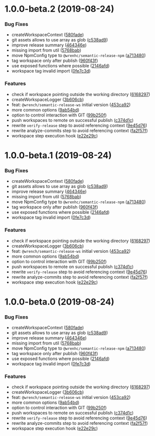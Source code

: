 # 1.0.0-beta.2 (2019-08-24)


### Bug Fixes

* createWorkspaceContext ([580fade](https://github.com/gavar/wrench/commit/580fade))
* git assets allows to use array as glob ([c538ad9](https://github.com/gavar/wrench/commit/c538ad9))
* improve release summary ([464346e](https://github.com/gavar/wrench/commit/464346e))
* missing import from util ([5768bab](https://github.com/gavar/wrench/commit/5768bab))
* move NpmConfig type to `@wrenhc/semantic-release-npm` ([a713480](https://github.com/gavar/wrench/commit/a713480))
* tag workspace only after publish ([960f43f](https://github.com/gavar/wrench/commit/960f43f))
* use exposed functions where possible ([2146afd](https://github.com/gavar/wrench/commit/2146afd))
* workspace tag invalid import ([0fe7c3d](https://github.com/gavar/wrench/commit/0fe7c3d))


### Features

* check if workspace pointing outside the working directory ([6168297](https://github.com/gavar/wrench/commit/6168297))
* createWorkspaceLogger ([3b606cb](https://github.com/gavar/wrench/commit/3b606cb))
* feat: `@wrench/semantic-release-ws` initial version ([453ca92](https://github.com/gavar/wrench/commit/453ca92))
* more common options ([9ab54bd](https://github.com/gavar/wrench/commit/9ab54bd))
* option to control interaction with GIT ([99b250f](https://github.com/gavar/wrench/commit/99b250f))
* push workspaces to remote on successful publish ([c374d1c](https://github.com/gavar/wrench/commit/c374d1c))
* rewrite `verify-release` step to avoid referencing context ([9e45d76](https://github.com/gavar/wrench/commit/9e45d76))
* rewrite analyze-commits step to avoid referencing context ([fa2f57f](https://github.com/gavar/wrench/commit/fa2f57f))
* workspace step execution hook ([e22e29c](https://github.com/gavar/wrench/commit/e22e29c))

# 1.0.0-beta.1 (2019-08-24)


### Bug Fixes

* createWorkspaceContext ([580fade](https://github.com/gavar/wrench/commit/580fade))
* git assets allows to use array as glob ([c538ad9](https://github.com/gavar/wrench/commit/c538ad9))
* improve release summary ([464346e](https://github.com/gavar/wrench/commit/464346e))
* missing import from util ([5768bab](https://github.com/gavar/wrench/commit/5768bab))
* move NpmConfig type to `@wrenhc/semantic-release-npm` ([a713480](https://github.com/gavar/wrench/commit/a713480))
* tag workspace only after publish ([960f43f](https://github.com/gavar/wrench/commit/960f43f))
* use exposed functions where possible ([2146afd](https://github.com/gavar/wrench/commit/2146afd))
* workspace tag invalid import ([0fe7c3d](https://github.com/gavar/wrench/commit/0fe7c3d))


### Features

* check if workspace pointing outside the working directory ([6168297](https://github.com/gavar/wrench/commit/6168297))
* createWorkspaceLogger ([3b606cb](https://github.com/gavar/wrench/commit/3b606cb))
* feat: `@wrench/semantic-release-ws` initial version ([453ca92](https://github.com/gavar/wrench/commit/453ca92))
* more common options ([9ab54bd](https://github.com/gavar/wrench/commit/9ab54bd))
* option to control interaction with GIT ([99b250f](https://github.com/gavar/wrench/commit/99b250f))
* push workspaces to remote on successful publish ([c374d1c](https://github.com/gavar/wrench/commit/c374d1c))
* rewrite `verify-release` step to avoid referencing context ([9e45d76](https://github.com/gavar/wrench/commit/9e45d76))
* rewrite analyze-commits step to avoid referencing context ([fa2f57f](https://github.com/gavar/wrench/commit/fa2f57f))
* workspace step execution hook ([e22e29c](https://github.com/gavar/wrench/commit/e22e29c))

# 1.0.0-beta.0 (2019-08-24)


### Bug Fixes

* createWorkspaceContext ([580fade](https://github.com/gavar/wrench/commit/580fade))
* git assets allows to use array as glob ([c538ad9](https://github.com/gavar/wrench/commit/c538ad9))
* improve release summary ([464346e](https://github.com/gavar/wrench/commit/464346e))
* missing import from util ([5768bab](https://github.com/gavar/wrench/commit/5768bab))
* move NpmConfig type to `@wrenhc/semantic-release-npm` ([a713480](https://github.com/gavar/wrench/commit/a713480))
* tag workspace only after publish ([960f43f](https://github.com/gavar/wrench/commit/960f43f))
* use exposed functions where possible ([2146afd](https://github.com/gavar/wrench/commit/2146afd))
* workspace tag invalid import ([0fe7c3d](https://github.com/gavar/wrench/commit/0fe7c3d))


### Features

* check if workspace pointing outside the working directory ([6168297](https://github.com/gavar/wrench/commit/6168297))
* createWorkspaceLogger ([3b606cb](https://github.com/gavar/wrench/commit/3b606cb))
* feat: `@wrench/semantic-release-ws` initial version ([453ca92](https://github.com/gavar/wrench/commit/453ca92))
* more common options ([9ab54bd](https://github.com/gavar/wrench/commit/9ab54bd))
* option to control interaction with GIT ([99b250f](https://github.com/gavar/wrench/commit/99b250f))
* push workspaces to remote on successful publish ([c374d1c](https://github.com/gavar/wrench/commit/c374d1c))
* rewrite `verify-release` step to avoid referencing context ([9e45d76](https://github.com/gavar/wrench/commit/9e45d76))
* rewrite analyze-commits step to avoid referencing context ([fa2f57f](https://github.com/gavar/wrench/commit/fa2f57f))
* workspace step execution hook ([e22e29c](https://github.com/gavar/wrench/commit/e22e29c))
